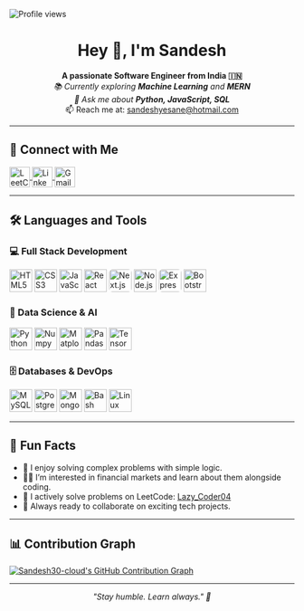 ![Profile views](https://komarev.com/ghpvc/?username=Sandesh30-cloud&label=Profile%20views&color=0e75b6&style=flat)
<h1 align="center">Hey 👋, I'm Sandesh</h1>

<p align="center">
  <b>A passionate Software Engineer from India 🇮🇳</b><br>
  <em>📚 Currently exploring <strong>Machine Learning</strong> and <strong>MERN</strong></em><br>
  <em>🧠 Ask me about <strong>Python, JavaScript, SQL</strong></em><br>
  📫 Reach me at: <a href="mailto:sandeshyesane@hotmail.com">sandeshyesane@hotmail.com</a>
</p>

---

## 🔗 Connect with Me
<p align="left">
  <a href="https://leetcode.com/u/Lazy_Coder04/" target="_blank">
    <img alt="LeetCode" src="https://cdn.jsdelivr.net/gh/devicons/devicon/icons/leetcode/leetcode-original.svg" width="36" height="36" style="vertical-align:middle;" />
  </a>
  <a href="https://www.linkedin.com/in/sandesh-yesane-644396259/" target="_blank">
    <img alt="LinkedIn" src="https://cdn.jsdelivr.net/gh/devicons/devicon/icons/linkedin/linkedin-original.svg" width="36" height="36" style="vertical-align:middle;" />
  </a>
  <a href="mailto:sandeshyesane996@gmail.com" target="_blank">
    <img alt="Gmail" src="https://cdn.jsdelivr.net/gh/devicons/devicon/icons/google/google-original.svg" width="36" height="36" style="vertical-align:middle;" />
  </a>
</p>

---

## 🛠️ Languages and Tools

### 💻 Full Stack Development
<p>
  <img src="https://cdn.jsdelivr.net/gh/devicons/devicon/icons/html5/html5-original.svg" width="40" height="40" title="HTML5"/>
  <img src="https://cdn.jsdelivr.net/gh/devicons/devicon/icons/css3/css3-original.svg" width="40" height="40" title="CSS3"/>
  <img src="https://cdn.jsdelivr.net/gh/devicons/devicon/icons/javascript/javascript-original.svg" width="40" height="40" title="JavaScript"/>
  <img src="https://cdn.jsdelivr.net/gh/devicons/devicon/icons/react/react-original.svg" width="40" height="40" title="React"/>
  <img src="https://cdn.jsdelivr.net/gh/devicons/devicon/icons/nextjs/nextjs-original.svg" width="40" height="40" title="Next.js" style="background:#fff; border-radius:6px"/>
  <img src="https://cdn.jsdelivr.net/gh/devicons/devicon/icons/nodejs/nodejs-original.svg" width="40" height="40" title="Node.js"/>
  <img src="https://cdn.jsdelivr.net/gh/devicons/devicon/icons/express/express-original.svg" width="40" height="40" title="Express.js" style="background:#fff; border-radius:6px"/>
  <img src="https://cdn.jsdelivr.net/gh/devicons/devicon/icons/bootstrap/bootstrap-original.svg" width="40" height="40" title="Bootstrap"/>
</p>

### 🧠 Data Science & AI
<p>
  <img src="https://cdn.jsdelivr.net/gh/devicons/devicon/icons/python/python-original.svg" width="40" height="40" title="Python"/>
  <img src="https://cdn.jsdelivr.net/gh/devicons/devicon/icons/numpy/numpy-original.svg" width="40" height="40" title="Numpy"/>
  <img src="https://cdn.jsdelivr.net/gh/devicons/devicon/icons/matplotlib/matplotlib-original.svg" width="40" height="40" title="Matplotlib"/>
  <img src="https://cdn.jsdelivr.net/gh/devicons/devicon/icons/pandas/pandas-original.svg" width="40" height="40" title="Pandas"/>
  <img src="https://cdn.jsdelivr.net/gh/devicons/devicon/icons/tensorflow/tensorflow-original.svg" width="40" height="40" title="TensorFlow"/>
</p>

### 🗄️ Databases & DevOps
<p>
  <img src="https://cdn.jsdelivr.net/gh/devicons/devicon/icons/mysql/mysql-original.svg" width="40" height="40" title="MySQL"/>
  <img src="https://cdn.jsdelivr.net/gh/devicons/devicon/icons/postgresql/postgresql-original.svg" width="40" height="40" title="PostgreSQL"/>
  <img src="https://cdn.jsdelivr.net/gh/devicons/devicon/icons/mongodb/mongodb-original.svg" width="40" height="40" title="MongoDB"/>
  <img src="https://cdn.jsdelivr.net/gh/devicons/devicon/icons/bash/bash-original.svg" width="40" height="40" title="Bash"/>
  <img src="https://cdn.jsdelivr.net/gh/devicons/devicon/icons/linux/linux-original.svg" width="40" height="40" title="Linux"/>
</p>

---

## 🧩 Fun Facts
- 🧠 I enjoy solving complex problems with simple logic.
- 🧑‍🏫 I’m interested in financial markets and learn about them alongside coding.
- 📘 I actively solve problems on LeetCode: [Lazy_Coder04](https://leetcode.com/u/Lazy_Coder04/)
- 🌟 Always ready to collaborate on exciting tech projects.

---
## 📊 Contribution Graph

[![Sandesh30-cloud's GitHub Contribution Graph](https://github-readme-activity-graph.vercel.app/graph?username=Sandesh30-cloud&theme=github-compact&color=16a34a&line=16a34a&point=16a34a&area=true&area_color=16a34a)](https://github.com/Sandesh30-cloud)


---

<p align="center">
  <em>"Stay humble. Learn always." 🚀</em>
</p>
